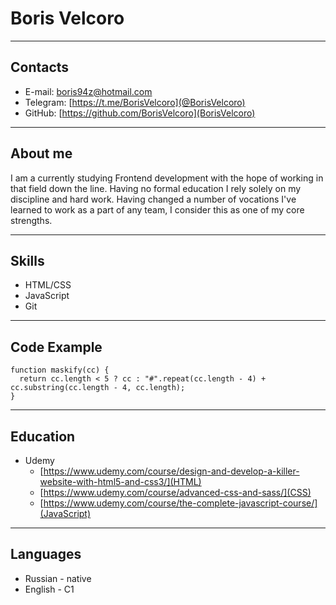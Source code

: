 # Boris Velcoro
---
## Contacts
* E-mail: boris94z@hotmail.com
* Telegram: [https://t.me/BorisVelcoro](@BorisVelcoro)
* GitHub: [https://github.com/BorisVelcoro](BorisVelcoro)
---
## About me
I am a currently studying Frontend development with the hope of working in that field down the line. Having no formal education I rely solely on my discipline and hard work. Having changed a number of vocations I've learned to work as a part of any team, I consider this as one of my core strengths.

---
## Skills
* HTML/CSS
* JavaScript
* Git
---
## Code Example
```
function maskify(cc) {
  return cc.length < 5 ? cc : "#".repeat(cc.length - 4) + cc.substring(cc.length - 4, cc.length);
}
```
---
## Education
* Udemy
  + [https://www.udemy.com/course/design-and-develop-a-killer-website-with-html5-and-css3/](HTML)
  + [https://www.udemy.com/course/advanced-css-and-sass/](CSS)
  + [https://www.udemy.com/course/the-complete-javascript-course/](JavaScript)
---
## Languages
* Russian - native
* English - С1
